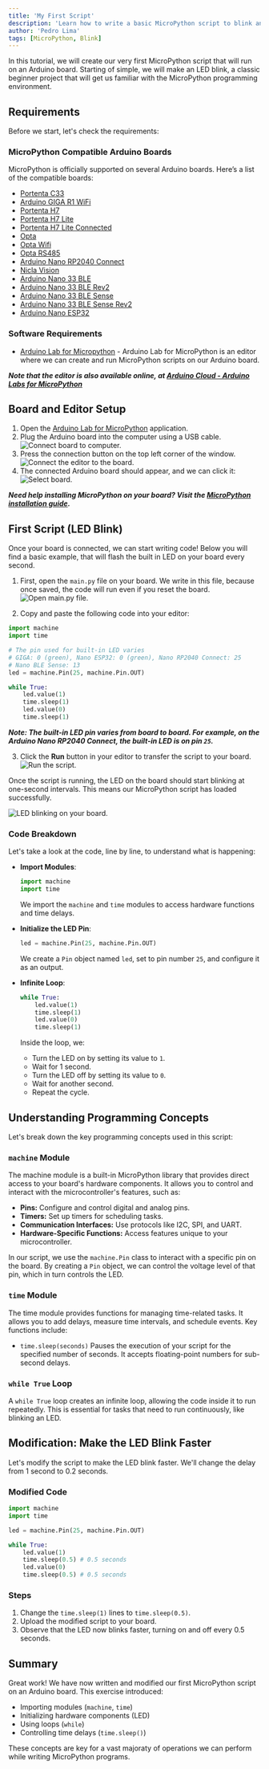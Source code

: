 ```yaml
---
title: 'My First Script'
description: 'Learn how to write a basic MicroPython script to blink an LED.'
author: 'Pedro Lima'
tags: [MicroPython, Blink]
---
```


In this tutorial, we will create our very first MicroPython script that will run on an Arduino board. Starting of simple, we will make an LED blink, a classic beginner project that will get us familiar with the MicroPython programming environment.

## Requirements

Before we start, let's check the requirements:

### MicroPython Compatible Arduino Boards

MicroPython is officially supported on several Arduino boards. Here’s a list of the compatible boards:

- [Portenta C33](https://store.arduino.cc/products/portenta-c33)
- [Arduino GIGA R1 WiFi](https://store.arduino.cc/products/arduino-giga-r1-wifi)
- [Portenta H7](https://store.arduino.cc/products/portenta-h7)
- [Portenta H7 Lite](https://store.arduino.cc/products/portenta-h7-lite)
- [Portenta H7 Lite Connected](https://store.arduino.cc/products/portenta-h7-lite-connected)
- [Opta](https://store.arduino.cc/products/opta)
- [Opta Wifi](https://store.arduino.cc/products/opta-wifi)
- [Opta RS485](https://store.arduino.cc/products/opta-rs485)
- [Arduino Nano RP2040 Connect](https://store.arduino.cc/products/arduino-nano-rp2040-connect)
- [Nicla Vision](https://store.arduino.cc/products/nicla-vision)
- [Arduino Nano 33 BLE](https://store.arduino.cc/products/arduino-nano-33-ble)
- [Arduino Nano 33 BLE Rev2](https://store.arduino.cc/products/arduino-nano-33-ble-rev2)
- [Arduino Nano 33 BLE Sense](https://store.arduino.cc/products/arduino-nano-33-ble-sense)
- [Arduino Nano 33 BLE Sense Rev2](https://store.arduino.cc/products/arduino-nano-33-ble-sense-rev2)
- [Arduino Nano ESP32](https://store.arduino.cc/products/arduino-nano-esp32)


### Software Requirements

- [Arduino Lab for Micropython](https://labs.arduino.cc/en/labs/micropython) - Arduino Lab for MicroPython is an editor where we can create and run MicroPython scripts on our Arduino board.

***Note that the editor is also available online, at [Arduino Cloud - Arduino Labs for MicroPython](https://lab-micropython.arduino.cc/)***

## Board and Editor Setup

1. Open the [Arduino Lab for MicroPython]() application.
2. Plug the Arduino board into the computer using a USB cable.
    ![Connect board to computer.]()
3. Press the connection button on the top left corner of the window.
    ![Connect the editor to the board.]()
4. The connected Arduino board should appear, and we can click it:
    ![Select board.]()

***Need help installing MicroPython on your board? Visit the [MicroPython installation guide]().***

## First Script (LED Blink)

Once your board is connected, we can start writing code! Below you will find a basic example, that will flash the built in LED on your board every second. 

1. First, open the `main.py` file on your board. We write in this file, because once saved, the code will run even if you reset the board.
   ![Open main.py file.]()

2. Copy and paste the following code into your editor:
  ```python
  import machine
  import time

  # The pin used for built-in LED varies
  # GIGA: 0 (green), Nano ESP32: 0 (green), Nano RP2040 Connect: 25
  # Nano BLE Sense: 13
  led = machine.Pin(25, machine.Pin.OUT)

  while True:
      led.value(1)
      time.sleep(1)
      led.value(0)
      time.sleep(1)
  ```

  ***Note: The built-in LED pin varies from board to board. For example, on the Arduino Nano RP2040 Connect, the built-in LED is on pin `25`.***

3. Click the **Run** button in your editor to transfer the script to your board.
   ![Run the script.]()

Once the script is running, the LED on the board should start blinking at one-second intervals. This means our MicroPython script has loaded successfully.

![LED blinking on your board.]()

### Code Breakdown

Let's take a look at the code, line by line, to understand what is happening:

- **Import Modules**:

  ```python
  import machine
  import time
  ```

  We import the `machine` and `time` modules to access hardware functions and time delays.

- **Initialize the LED Pin**:

  ```python
  led = machine.Pin(25, machine.Pin.OUT)
  ```

  We create a `Pin` object named `led`, set to pin number `25`, and configure it as an output.

- **Infinite Loop**:

  ```python
  while True:
      led.value(1)
      time.sleep(1)
      led.value(0)
      time.sleep(1)
  ```

  Inside the loop, we:

  - Turn the LED on by setting its value to `1`.
  - Wait for 1 second.
  - Turn the LED off by setting its value to `0`.
  - Wait for another second.
  - Repeat the cycle.

## Understanding Programming Concepts

Let's break down the key programming concepts used in this script:

### `machine` Module

The machine module is a built-in MicroPython library that provides direct access to your board's hardware components. It allows you to control and interact with the microcontroller's features, such as:

- **Pins:** Configure and control digital and analog pins.
- **Timers:** Set up timers for scheduling tasks.
- **Communication Interfaces:** Use protocols like I2C, SPI, and UART.
- **Hardware-Specific Functions:** Access features unique to your microcontroller.

In our script, we use the `machine.Pin` class to interact with a specific pin on the board. By creating a `Pin` object, we can control the voltage level of that pin, which in turn controls the LED.

### `time` Module

The time module provides functions for managing time-related tasks. It allows you to add delays, measure time intervals, and schedule events. Key functions include:

- `time.sleep(seconds)` Pauses the execution of your script for the specified number of seconds. It accepts floating-point numbers for sub-second delays.

### `while True` Loop

A `while True` loop creates an infinite loop, allowing the code inside it to run repeatedly. This is essential for tasks that need to run continuously, like blinking an LED.

## Modification: Make the LED Blink Faster

Let's modify the script to make the LED blink faster. We'll change the delay from 1 second to 0.2 seconds.

### Modified Code

```python
import machine
import time

led = machine.Pin(25, machine.Pin.OUT)

while True:
    led.value(1)
    time.sleep(0.5) # 0.5 seconds
    led.value(0)
    time.sleep(0.5) # 0.5 seconds
```

### Steps

1. Change the `time.sleep(1)` lines to `time.sleep(0.5)`.
2. Upload the modified script to your board.
3. Observe that the LED now blinks faster, turning on and off every 0.5 seconds.

## Summary

Great work! We have now written and modified our first MicroPython script on an Arduino board. This exercise introduced:

- Importing modules (`machine`, `time`)
- Initializing hardware components (LED)
- Using loops (`while`)
- Controlling time delays (`time.sleep()`)

These concepts are key for a vast majoraty of operations we can perform while writing MicroPython programs.

